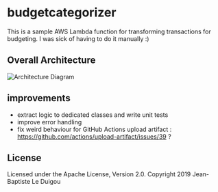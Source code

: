 # budgetcategorizer

This is a sample AWS Lambda function for transforming transactions for budgeting.
I was sick of having to do it manually :)

## Overall Architecture
![Architecture Diagram](architecture_diagram.png)

## improvements

* extract logic to dedicated classes and write unit tests
* improve error handling
* fix weird behaviour for GitHub Actions upload artifact : https://github.com/actions/upload-artifact/issues/39 ?

## License
Licensed under the Apache License, Version 2.0.
Copyright 2019 Jean-Baptiste Le Duigou
